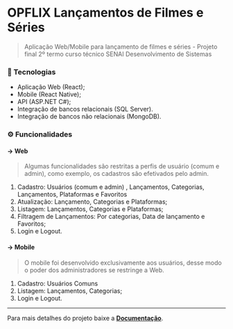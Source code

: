 # OPFLIX Lançamentos de Filmes e Séries
> Aplicação Web/Mobile para lançamento de filmes e séries - Projeto final 2º termo curso técnico SENAI Desenvolvimento de Sistemas


### :rocket: Tecnologias

- Aplicação Web (React);
- Mobile (React Native);
- API (ASP.NET C#);
- Integração de bancos relacionais (SQL Server). 
- Integração de bancos não relacionais (MongoDB). 


### :gear: Funcionalidades 

#### -> Web
> Algumas funcionalidades são restritas a perfis de usuário (comum e admin), como exemplo, os cadastros são efetivados pelo admin.

1.	Cadastro: Usuários (comum e admin) , Lançamentos, Categorias, Lançamentos, Plataformas e Favoritos
2.	Atualização: Lançamento, Categorias e Plataformas;
3.	Listagem: Lançamentos, Categorias e Plataformas;
4.	Filtragem de Lançamentos: Por categorias, Data de lançamento e Favoritos;
5.	Login e Logout.


#### -> Mobile
> O mobile foi desenvolvido exclusivamente aos usuários, desse modo o poder dos administradores se restringe a Web.

1.	Cadastro: Usuários Comuns
2.	Listagem: Lançamentos, Categorias;
3.	Login e Logout.

---

Para mais detalhes do projeto baixe a [**Documentação**](https://github.com/amadorsenai/2s2019-sprint-1-bd-opflix/tree/master/Documentacao). 
